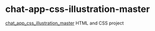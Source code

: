 # chat-app-css-illustration-master
<a href = "https://muhammed-safwat.github.io/chat-app-css-illustration-master/"> chat_app_css_illustration_master<a> HTML and CSS project
